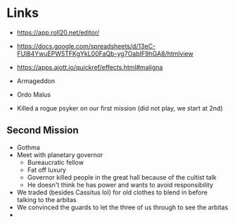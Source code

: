 
# Links

- https://app.roll20.net/editor/
- https://docs.google.com/spreadsheets/d/13eC-FUl84YwuEPW5TFKgYkL00FaQb-yg7OabIF9hGA8/htmlview
- https://apps.ajott.io/quickref/effects.html#maligna


- Armageddon
- Ordo Malus
- Killed a rogue psyker on our first mission (did not play, we start at 2nd)

## Second Mission
- Gothma
- Meet with planetary governor
	- Bureaucratic fellow
	- Fat off luxury 
	- Governor killed people in the great hall because of the cultist talk
	- He doesn't think he has power and wants to avoid responsibility
- We traded (besides Cassitus lol) for old clothes to blend in before talking to the arbitas
- We convinced the guards to let the three of us through to see the arbitas
- 
